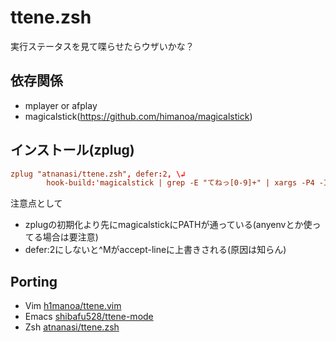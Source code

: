 # ttene.zsh

実行ステータスを見て喋らせたらウザいかな？

## 依存関係

- mplayer or afplay
- magicalstick(https://github.com/himanoa/magicalstick)

## インストール(zplug)

```dein.toml
zplug "atnanasi/ttene.zsh", defer:2, \↲
        hook-build:'magicalstick | grep -E "てねっ[0-9]+" | xargs -P4 -In1 wget n1 -P voices/'
```

注意点として

- zplugの初期化より先にmagicalstickにPATHが通っている(anyenvとか使ってる場合は要注意)
- defer:2にしないと^Mがaccept-lineに上書きされる(原因は知らん)

## Porting

- Vim [h1manoa/ttene.vim](https://github.com/himanoa/ttene.nvim)
- Emacs [shibafu528/ttene-mode](https://github.com/shibafu528/ttene-mode)
- Zsh [atnanasi/ttene.zsh](https://github.com/atnanasi/ttene.zsh)
